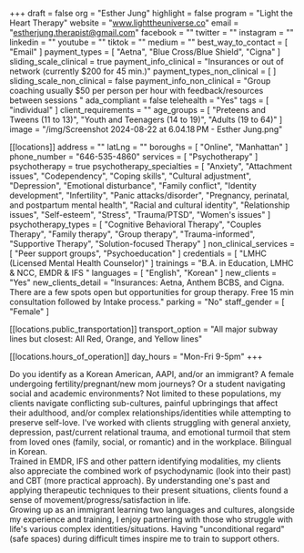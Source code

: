 +++
draft = false
org = "Esther Jung"
highlight = false
program = "Light the Heart Therapy"
website = "www.lighttheuniverse.co"
email = "estherjung.therapist@gmail.com"
facebook = ""
twitter = ""
instagram = ""
linkedin = ""
youtube = ""
tiktok = ""
medium = ""
best_way_to_contact = [ "Email" ]
payment_types = [ "Aetna", "Blue Cross/Blue Shield", "Cigna" ]
sliding_scale_clinical = true
payment_info_clinical = "Insurances or out of network (currently $200 for 45 min.)"
payment_types_non_clinical = [ ]
sliding_scale_non_clinical = false
payment_info_non_clinical = "Group coaching usually $50 per person per hour with feedback/resources between sessions "
ada_compliant = false
telehealth = "Yes"
tags = [ "individual" ]
client_requirements = ""
age_groups = [
  "Preteens and Tweens (11 to 13)",
  "Youth and Teenagers (14 to 19)",
  "Adults (19 to 64)"
]
image = "/img/Screenshot 2024-08-22 at 6.04.18 PM - Esther Jung.png"

[[locations]]
address = ""
latLng = ""
boroughs = [ "Online", "Manhattan" ]
phone_number = "646-535-4860"
services = [ "Psychotherapy" ]
psychotherapy = true
psychotherapy_specialties = [
  "Anxiety",
  "Attachment issues",
  "Codependency",
  "Coping skills",
  "Cultural adjustment",
  "Depression",
  "Emotional disturbance",
  "Family conflict",
  "Identity development",
  "Infertility",
  "Panic attacks/disorder",
  "Pregnancy, perinatal, and postpartum mental health",
  "Racial and cultural identity",
  "Relationship issues",
  "Self-esteem",
  "Stress",
  "Trauma/PTSD",
  "Women's issues"
]
psychotherapy_types = [
  "Cognitive Behavioral Therapy",
  "Couples Therapy",
  "Family therapy",
  "Group therapy",
  "Trauma-informed",
  "Supportive Therapy",
  "Solution-focused Therapy"
]
non_clinical_services = [ "Peer support groups", "Psychoeducation" ]
credentials = [ "LMHC (Licensed Mental Health Counselor)" ]
trainings = "B.A. in Education, LMHC & NCC, EMDR & IFS "
languages = [ "English", "Korean" ]
new_clients = "Yes"
new_clients_detail = "Insurances: Aetna, Anthem BCBS, and Cigna. There are a few spots open but opportunities for group therapy. Free 15 min consultation followed by Intake process."
parking = "No"
staff_gender = [ "Female" ]

  [[locations.public_transportation]]
  transport_option = "All major subway lines but closest: All Red, Orange, and Yellow lines"

  [[locations.hours_of_operation]]
  day_hours = "Mon-Fri 9-5pm"
+++


Do you identify as a Korean American, AAPI, and/or an immigrant? A female undergoing fertility/pregnant/new mom journeys? Or a student navigating social and academic environments? Not limited to these populations, my clients navigate conflicting sub-cultures, painful upbringings that affect their adulthood, and/or complex relationships/identities while attempting to preserve self-love. I've worked with clients struggling with general anxiety, depression, past/current relational trauma, and emotional turmoil that stem from loved ones (family, social, or romantic) and in the workplace. Bilingual in Korean. <br>
Trained in EMDR, IFS and other pattern identifying modalities, my clients also appreciate the combined work of psychodynamic (look into their past) and CBT (more practical approach). By understanding one's past and applying therapeutic techniques to their present situations, clients found a sense of movement/progress/satisfaction in life. <br>
Growing up as an immigrant learning two languages and cultures, alongside my experience and training, I enjoy partnering with those who struggle with life's various complex identities/situations. Having "unconditional regard" (safe spaces) during difficult times inspire me to train to support others. <br>
